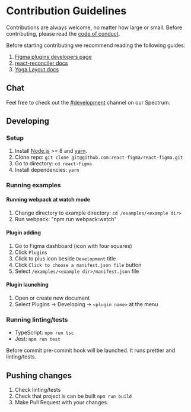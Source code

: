 # Contribution Guidelines

Contributions are always welcome, no matter how large or small. Before contributing, please read the [code of conduct](./CODE_OF_CONDUCT.md).

Before starting contributing we recommend reading the following guides:
1. [Figma plugins developers page](https://www.figma.com/plugin-docs/intro/)
2. [react-reconciler docs](https://github.com/facebook/react/tree/master/packages/react-reconciler)
3. [Yoga Layout docs](https://yogalayout.com/docs)

## Chat

Feel free to check out the [#development](https://spectrum.chat/react-figma/development?tab=posts) channel on our Spectrum.

## Developing

### Setup

1. Install [Node.js](https://nodejs.org) >= 8 and [yarn](https://yarnpkg.com).
2. Clone repo: `git clone git@github.com:react-figma/react-figma.git`
3. Go to directory: `cd react-figma`
4. Install dependencies: `yarn`

### Running examples

#### Running webpack at watch mode

1. Change directory to example directory: `cd /examples/<example dir>`
2. Run webpack: "npm run webpack:watch"

#### Plugin adding

1. Go to Figma dashboard (icon with four squares)
2. Click `Plugins`
3. Click to plus icon beside `Development` title
4. Click `Click to choose a manifest.json file` button
5. Select `/examples/<example dir>/manifest.json` file

#### Plugin launching

1. Open or create new document
2. Select Plugins -> Developing -> `<plugin name>` at the menu

### Running linting/tests

* TypeScript: `npm run tsc`
* Jest: `npm run test`

Before commit pre-commit hook will be launched. It runs prettier and linting/tests.

## Pushing changes

1. Check linting/tests
2. Check that project is can be built `npm run build`
3. Make Pull Request with your changes.
